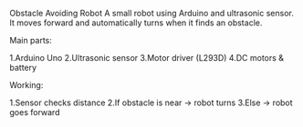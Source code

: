  Obstacle Avoiding Robot
       A small robot using Arduino and ultrasonic sensor. It moves forward and automatically turns when it finds an obstacle.

Main parts:

1.Arduino Uno
2.Ultrasonic sensor
3.Motor driver (L293D)
4.DC motors & battery

Working:

1.Sensor checks distance
2.If obstacle is near → robot turns
3.Else → robot goes forward
